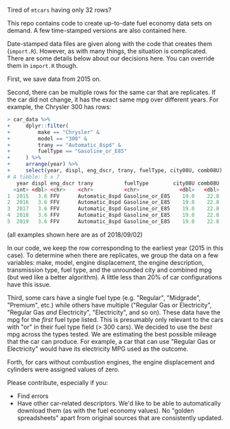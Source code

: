 Tired of `mtcars` having only 32 rows? 

This repo contains code to create up-to-date fuel economy data sets on demand. A few time-stamped versions are also contained here. 

Date-stamped data files are given along with the code that creates them (`import.R`). However, as with many things, the situation is complicated. There are some details below about our decisions here. You can override them in `import.R` though.

First, we save data from 2015 on.

Second, there can be multiple rows for the same car that are replicates. If the car did not change, it has the exact same mpg over different years. For example, the Chrysler 300 has rows:

```r
> car_data %>% 
+     dplyr::filter(
+         make == "Chrysler" & 
+         model == "300" & 
+         trany == "Automatic_8spd" &
+         fuelType == "Gasoline_or_E85"
+     ) %>%
+     arrange(year) %>%
+     select(year, displ, eng_dscr, trany, fuelType, city08U, comb08U)
# A tibble: 5 x 7
   year displ eng_dscr trany          fuelType        city08U comb08U
  <int> <dbl> <chr>    <chr>          <chr>             <dbl>   <dbl>
1  2015   3.6 FFV      Automatic_8spd Gasoline_or_E85    19.0    22.8
2  2016   3.6 FFV      Automatic_8spd Gasoline_or_E85    19.0    22.8
3  2017   3.6 FFV      Automatic_8spd Gasoline_or_E85    19.0    22.8
4  2018   3.6 FFV      Automatic_8spd Gasoline_or_E85    19.0    22.8
5  2019   3.6 FFV      Automatic_8spd Gasoline_or_E85    19.0    22.8
```

(all examples shown here are as of 2018/09/02)

In our code, we keep the row corresponding to the earliest year (2015 in this case). To determine when there are replicates, we group the data on a few variables: make, model, engine displacement, the engine description, transmission type, fuel type,  and the unrounded city and combined mpg (but wed like a better algorithm). A little less than 20% of car configurations have this issue. 

Third, some cars have a single fuel type (e.g. "Regular", "Midgrade", "Premium", etc.) while others have multiple ("Regular Gas or Electricity", "Regular Gas _and_ Electricity", "Electricity", and so on). These data have the mpg for the _first_ fuel type listed. This is presumably only relevant to the cars with "or" in their fuel type field (> 300 cars). We decided to use the _best_ mpg across the types tested. We are estimating the best possible mileage that the car can produce. For example, a car that can use "Regular Gas or Electricity" would have its electricity MPG used as the outcome. 

Forth, for cars without combustion engines, the engine displacement and cylinders were assigned values of zero. 

Please contribute, especially if you:

* Find errors
* Have other car-related descriptors. We'd like to be able to automatically download them (as with the fuel economy values). No "golden spreadsheets" apart from original sources that are consistently updated.  

